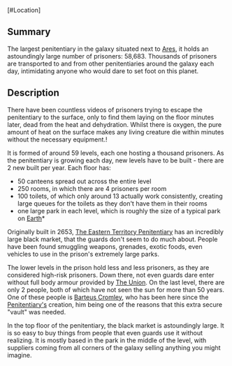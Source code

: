 [#Location]

## Summary

The largest penitentiary in the galaxy situated next to [Ares](../Planets/Ares.md), it holds an astoundingly large number of prisoners: 58,683. Thousands of prisoners are transported to and from other penitentiaries around the galaxy each day, intimidating anyone who would dare to set foot on this planet.

## Description

There have been countless videos of prisoners trying to escape the penitentiary to the surface, only to find them laying on the floor minutes later, dead from the heat and dehydration. Whilst there is oxygen, the pure amount of heat on the surface makes any living creature die within minutes without the necessary equipment.!

It is formed of around 59 levels, each one hosting a thousand prisoners. As the penitentiary is growing each day, new levels have to be built - there are 2 new built per year. Each floor has:

* 50 canteens spread out across the entire level
* 250 rooms, in which there are 4 prisoners per room
* 100 toilets, of which only around 13 actually work consistently, creating large queues for the toilets as they don't have them in their rooms
* one large park in each level, which is roughly the size of a typical park on [Earth](../Planets/Earth.md)*

Originally built in 2653, [The Eastern Territory Penitentiary](The%20Eastern%20Territory%20Penitentiary.md) has an incredibly large black market, that the guards don't seem to do much about. People have been found smuggling weapons, grenades, exotic foods, even vehicles to use in the prison's extremely large parks.

The lower levels in the prison hold less and less prisoners, as they are considered high-risk prisoners. Down there, not even guards dare enter without full body armour provided by [The Union](../Factions/The%20Union.md). On the last level, there are only 2 people, both of which have not seen the sun for more than 50 years. One of these people is [Barteus Cromley](../Influential%20Persons/Barteus%20Cromley.md), who has been here since the [Penitentiary's](The%20Eastern%20Territory%20Penitentiary.md) creation, him being one of the reasons that this extra secure "vault" was needed.

In the top floor of the penitentiary, the black market is astoundingly large. It is so easy to buy things from people that even guards use it without realizing. It is mostly based in the park in the middle of the level, with suppliers coming from all corners of the galaxy selling anything you might imagine.
